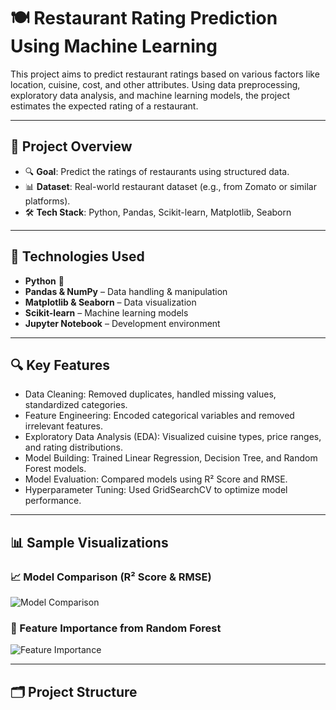 # 🍽️ Restaurant Rating Prediction Using Machine Learning

This project aims to predict restaurant ratings based on various factors like location, cuisine, cost, and other attributes. Using data preprocessing, exploratory data analysis, and machine learning models, the project estimates the expected rating of a restaurant.

---

## 📌 Project Overview

- 🔍 **Goal**: Predict the ratings of restaurants using structured data.
- 📊 **Dataset**: Real-world restaurant dataset (e.g., from Zomato or similar platforms).
- 🛠️ **Tech Stack**: Python, Pandas, Scikit-learn, Matplotlib, Seaborn

---

## 🧰 Technologies Used

- **Python** 🐍
- **Pandas & NumPy** – Data handling & manipulation
- **Matplotlib & Seaborn** – Data visualization
- **Scikit-learn** – Machine learning models
- **Jupyter Notebook** – Development environment

---

## 🔍 Key Features

- Data Cleaning: Removed duplicates, handled missing values, standardized categories.
- Feature Engineering: Encoded categorical variables and removed irrelevant features.
- Exploratory Data Analysis (EDA): Visualized cuisine types, price ranges, and rating distributions.
- Model Building: Trained Linear Regression, Decision Tree, and Random Forest models.
- Model Evaluation: Compared models using R² Score and RMSE.
- Hyperparameter Tuning: Used GridSearchCV to optimize model performance.

---


## 📊 Sample Visualizations

### 📈 Model Comparison (R² Score & RMSE)
![Model Comparison](images/screenshot-model-comparison.png)

### 🌟 Feature Importance from Random Forest
![Feature Importance](images/screenshot-feature-importance.png)


---

## 🗂️ Project Structure

